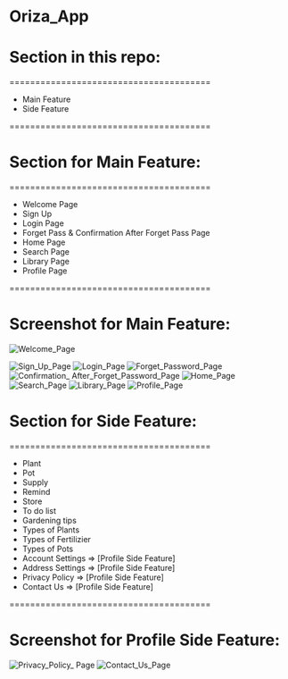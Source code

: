 # Oriza_App

# Section in this repo: 

=======================================
 - Main Feature 
 - Side Feature 
  
=======================================




# Section for Main Feature: 

=======================================
  - Welcome Page
  - Sign Up
  - Login Page
  - Forget Pass & Confirmation After Forget Pass Page
  - Home Page
  - Search Page
  - Library Page
  - Profile Page
  
=======================================




# Screenshot for Main Feature:


![Welcome_Page](https://user-images.githubusercontent.com/77261121/180609561-b551a624-a364-458a-ab0d-40a11bafa561.png)



![Sign_Up_Page](https://user-images.githubusercontent.com/77261121/180609588-6cb1671e-d3e6-4d0d-aa1e-9c4affb1eb21.png)   ![Login_Page](https://user-images.githubusercontent.com/77261121/180609595-894fe636-3fe1-4ba8-ad75-88be6227edf7.png)   ![Forget_Password_Page](https://user-images.githubusercontent.com/77261121/180609605-b1fc09db-2aad-4332-888e-31056826c6b5.jpg)   ![Confirmation_ After_Forget_Password_Page](https://user-images.githubusercontent.com/77261121/180609616-bf9be9bf-ceda-4111-89d2-b25d358c915f.jpg)   ![Home_Page](https://user-images.githubusercontent.com/77261121/180609623-d0992640-dd69-4531-8706-c4bddb8e8412.png)  ![Search_Page](https://user-images.githubusercontent.com/77261121/180609682-feebbdaf-918a-4d2f-bd13-c175773051dc.png)
![Library_Page](https://user-images.githubusercontent.com/77261121/180609708-7af6ebc2-0106-45db-91fd-065d20a8c8b1.png)  ![Profile_Page](https://user-images.githubusercontent.com/77261121/180610623-0724aef3-2cad-4397-8806-55371f251593.png) 


# Section for Side Feature: 

=======================================
 - Plant
 - Pot
 - Supply
 - Remind
 - Store
 - To do list
 - Gardening tips
 - Types of Plants
 - Types of Fertilizier
 - Types of Pots
 - Account Settings => [Profile Side Feature]
 - Address Settings => [Profile Side Feature]
 - Privacy Policy   => [Profile Side Feature]
 - Contact Us       => [Profile Side Feature]
 
=======================================




# Screenshot for Profile Side Feature:


![Privacy_Policy_ Page](https://user-images.githubusercontent.com/77261121/180610812-a3e1ee94-5476-4179-9b0f-0f856f2c7f49.png)  ![Contact_Us_Page](https://user-images.githubusercontent.com/77261121/180610823-835f2474-820f-4fe1-b38b-835f7a413b28.png)
